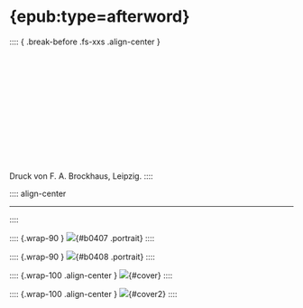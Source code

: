 # {epub:type=afterword}          

:::: { .break-before .fs-xxs .align-center  }
<br /><br /><br /><br /><br /><br /><br /><br /><br /><br /><br /><br /><br /><br />
Druck von F. A. Brockhaus, Leipzig.
::::

:::: align-center
****
::::

:::: {.wrap-90 }
![](Transhimalaja_Band_II_Quellgebiet.jpg ""){#b0407 .portrait}
::::

:::: {.wrap-90 }
![](Transhimalaja_Band_II_Transhimalaja.jpg ""){#b0408 .portrait}
::::

:::: {.wrap-100 .align-center }
![](cover1.jpg ""){#cover}
::::

:::: {.wrap-100  .align-center }
![](cover2.jpg ""){#cover2}
::::
